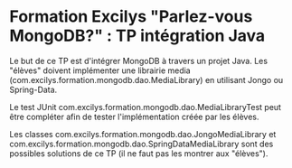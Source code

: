 # Formation Excilys "Parlez-vous MongoDB?" : TP intégration Java

Le but de ce TP est d'intégrer MongoDB à travers un projet Java. Les "élèves" doivent implémenter une librairie media (com.excilys.formation.mongodb.dao.MediaLibrary) en utilisant Jongo ou Spring-Data.

Le test JUnit com.excilys.formation.mongodb.dao.MediaLibraryTest peut être compléter afin de tester l'implémentation créée par les élèves.

Les classes com.excilys.formation.mongodb.dao.JongoMediaLibrary et com.excilys.formation.mongodb.dao.SpringDataMediaLibrary sont des possibles solutions de ce TP (il ne faut pas les montrer aux "élèves").
 
